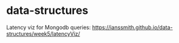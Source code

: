 # data-structures

Latency viz for Mongodb queries:
https://ianssmith.github.io/data-structures/week5/latencyViz/
